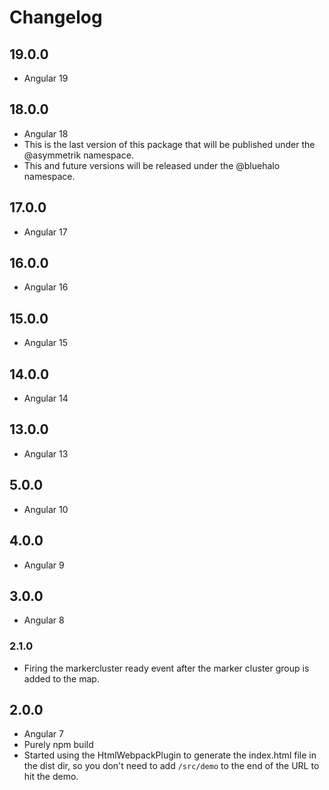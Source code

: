 # Changelog

## 19.0.0
- Angular 19

## 18.0.0
- Angular 18
- This is the last version of this package that will be published under the @asymmetrik namespace.
- This and future versions will be released under the @bluehalo namespace.

## 17.0.0
- Angular 17

## 16.0.0
- Angular 16

## 15.0.0
- Angular 15

## 14.0.0
- Angular 14

## 13.0.0
- Angular 13

## 5.0.0
- Angular 10

## 4.0.0
- Angular 9

## 3.0.0
- Angular 8

### 2.1.0
- Firing the markercluster ready event after the marker cluster group is added to the map.

## 2.0.0
- Angular 7
- Purely npm build
- Started using the HtmlWebpackPlugin to generate the index.html file in the dist dir, so you don't need to add `/src/demo` to the end of the URL to hit the demo.

